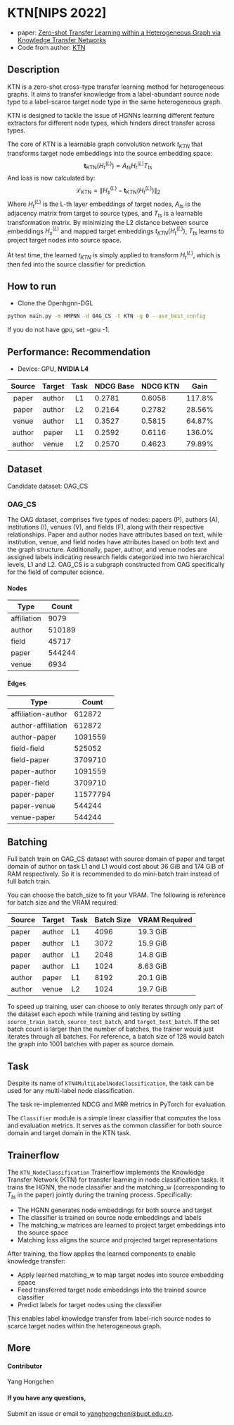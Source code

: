 # KTN[NIPS 2022]

-   paper: [Zero-shot Transfer Learning within a Heterogeneous Graph via Knowledge Transfer Networks](https://arxiv.org/abs/2203.02018)
-   Code from author: [KTN](https://github.com/minjiyoon/KTN)

## Description

KTN is a zero-shot cross-type transfer learning method for heterogeneous graphs. It aims to transfer knowledge from a label-abundant source node type to a label-scarce target node type in the same heterogeneous graph.

KTN is designed to tackle the issue of HGNNs learning different feature extractors for different node types, which hinders direct transfer across types.

The core of KTN is a learnable graph convolution network $t_{KTN}$ that transforms target node embeddings into the source embedding space:               
$$
\textbf{t}_{\text{KTN}}(H^{(L)}_{t}) = A_{ts} H^{(L)}_{t} T_{ts} 
$$
And loss is now calculated by:
$$
\mathcal{L}_{\text{KTN}} = \left\|H^{(L)}_{s} - \textbf{t}_{\text{KTN}}(H^{(L)}_{t})\right\|_{2}
$$
Where $H^{(L)}_t$ is the L-th layer embeddings of target nodes, $A_{ts}$ is the adjacency matrix from target to source types, and $T_{ts}$ is a learnable transformation matrix. By minimizing the L2 distance between source embeddings $H^{(L)}_s$ and mapped target embeddings $t_{KTN}(H^{(L)}_t)$, $T_{ts}$ learns to project target nodes into source space.

At test time, the learned $t_{KTN}$ is simply applied to transform $H^{(L)}_t$, which is then fed into the source classifier for prediction.

## How to run

- Clone the Openhgnn-DGL

```bash
python main.py -m HMPNN -d OAG_CS -t KTN -g 0 --use_best_config
```

  If you do not have gpu, set -gpu -1.

## Performance: Recommendation

-   Device: GPU, **NVIDIA L4**

| Source | Target | Task | NDCG Base | NDCG KTN | Gain   |
| :----: | :----: | :--: | --------- | -------- | ------ |
| paper  | author |  L1  | 0.2781    | 0.6058   | 117.8% |
| paper  | author |  L2  | 0.2164    | 0.2782   | 28.56% |
| venue  | author |  L1  | 0.3527    | 0.5815   | 64.87% |
| author | paper  |  L1  | 0.2592    | 0.6116   | 136.0% |
| author | venue  |  L2  | 0.2570    | 0.4623   | 79.89% |

## Dataset

Candidate dataset: OAG_CS

### OAG_CS

The OAG dataset, comprises five types of nodes: papers (P), authors (A), institutions (I), venues (V), and fields (F), along with their respective relationships. Paper and author nodes have attributes based on text, while institution, venue, and field nodes have attributes based on both text and the graph structure. Additionally, paper, author, and venue nodes are assigned labels indicating research fields categorized into two hierarchical levels, L1 and L2. OAG_CS is a subgraph constructed from OAG specifically for the field of computer science.

#### Nodes

| Type        | Count  |
| ----------- | ------ |
| affiliation | 9079   |
| author      | 510189 |
| field       | 45717  |
| paper       | 544244 |
| venue       | 6934   |

#### Edges

| Type               | Count    |
| ------------------ | -------- |
| affiliation-author | 612872   |
| author-affiliation | 612872   |
| author-paper       | 1091559  |
| field-field        | 525052   |
| field-paper        | 3709710  |
| paper-author       | 1091559  |
| paper-field        | 3709710  |
| paper-paper        | 11577794 |
| paper-venue        | 544244   |
| venue-paper        | 544244   |

## Batching

Full batch train on OAG_CS dataset with source domain of paper and target domain of author on task L1 and L1 would cost about 36 GiB and 174 GiB of RAM respectively. So it is recommended to do mini-batch train instead of full batch train.

You can choose the batch_size to fit your VRAM. The following is reference for batch size and the VRAM required:

| Source | Target | Task | Batch Size | VRAM Required |
| ------ | ------ | ---- | ---------- | ------------- |
| paper  | author | L1   | 4096       | 19.3 GiB      |
| paper  | author | L1   | 3072       | 15.9 GiB      |
| paper  | author | L1   | 2048       | 14.8 GiB      |
| paper  | author | L1   | 1024       | 8.63 GiB      |
| author | paper  | L1   | 8192       | 20.1 GiB      |
| author | venue  | L2   | 1024       | 19.7 GiB      |

To speed up training, user can choose to only iterates through only part of the dataset each epoch while training and testing by setting `source_train_batch`, `source_test_batch`, and `target_test_batch`. If the set batch count is larger than the number of batches, the trainer would just iterates through all batches. For reference, a batch size of 128 would batch the graph into 1001 batches with paper as source domain.

## Task

Despite its name of `KTN4MultiLabelNodeClassification`, the task can be used for any multi-label node classification.

The task re-implemented NDCG and MRR metrics in PyTorch for evaluation.

The `Classifier` module is a simple linear classifier that computes the loss and evaluation metrics. It serves as the common classifier for both source domain and target domain in the KTN task.

## Trainerflow

The `KTN_NodeClassification` Trainerflow implements the Knowledge Transfer Network (KTN) for transfer learning in node classification tasks. It trains the HGNN, the node classifier and the matching_w (corresponding to $T_{ts}$ in the paper) jointly during the training process. Specifically:

- The HGNN generates node embeddings for both source and target
- The classifier is trained on source node embeddings and labels
- The matching_w matrices are learned to project target embeddings into the source space
- Matching loss aligns the source and projected target representations

After training, the flow applies the learned components to enable knowledge transfer:

- Apply learned matching_w to map target nodes into source embedding space
- Feed transferred target node embeddings into the trained source classifier
- Predict labels for target nodes using the classifier

This enables label knowledge transfer from label-rich source nodes to scarce target nodes within the heterogeneous graph.

## More

#### Contributor

Yang Hongchen

#### If you have any questions,

Submit an issue or email to  [yanghongchen@bupt.edu.cn](mailto:yanghongchen@bupt.edu.cn).



